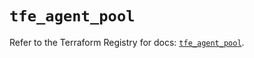 # `tfe_agent_pool`

Refer to the Terraform Registry for docs: [`tfe_agent_pool`](https://registry.terraform.io/providers/hashicorp/tfe/0.58.0/docs/resources/agent_pool).
